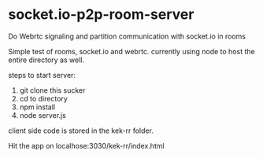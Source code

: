 # socket.io-p2p-room-server
Do Webrtc signaling and partition communication with socket.io in rooms

Simple test of rooms, socket.io and webrtc. currently using node to host the entire directory as well.

steps to start server:
1. git clone this sucker
2. cd to directory
3. npm install
4. node server.js

client side code is stored in the kek-rr folder. 

Hit the app on localhose:3030/kek-rr/index.html
